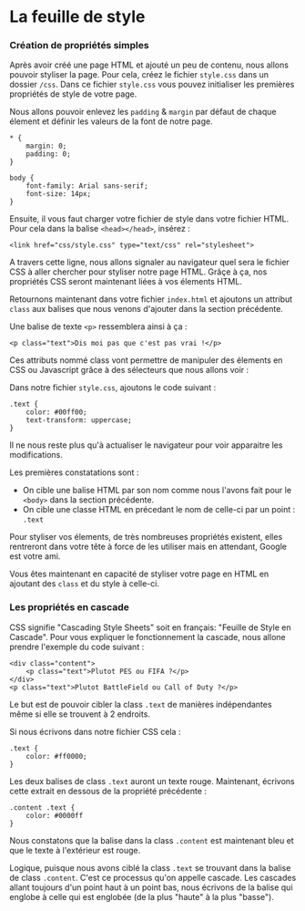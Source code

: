 # La feuille de style

### Création de propriétés simples
Après avoir créé une page HTML et ajouté un peu de contenu, nous allons pouvoir styliser la page.
Pour cela, créez le fichier `style.css` dans un dossier `/css`. 
Dans ce fichier `style.css` vous pouvez initialiser les premières propriétés de style de votre page.

Nous allons pouvoir enlevez les `padding` & `margin` par défaut de chaque élement et définir les valeurs de la font de notre page.

    * {
        margin: 0;
        padding: 0;
    }
    
    body {
        font-family: Arial sans-serif;
        font-size: 14px;
    }

Ensuite, il vous faut charger votre fichier de style dans votre fichier HTML.
Pour cela dans la balise `<head></head>`, insérez :

    <link href="css/style.css" type="text/css" rel="stylesheet">
    
A travers cette ligne, nous allons signaler au navigateur quel sera le fichier CSS à aller chercher pour styliser notre page HTML. 
Grâçe à ça, nos propriétés CSS seront maintenant liées à vos élements HTML.

Retournons maintenant dans votre fichier `index.html` et ajoutons un attribut `class` aux balises que nous venons d'ajouter dans la section précédente.

Une balise de texte `<p>` ressemblera ainsi à ça :

    <p class="text">Dis moi pas que c'est pas vrai !</p>
    
Ces attributs nommé class vont permettre de manipuler des élements en CSS ou Javascript grâce à des sélecteurs que nous allons voir :

Dans notre fichier `style.css`, ajoutons le code suivant :

    .text {
        color: #00ff00;
        text-transform: uppercase;
    }

Il ne nous reste plus qu'à actualiser le navigateur pour voir apparaitre les modifications.

Les premières constatations sont :
* On cible une balise HTML par son nom comme nous l'avons fait pour le `<body>` dans la section précédente.
* On cible une classe HTML en précedant le nom de celle-ci par un point : `.text`

Pour styliser vos élements, de très nombreuses propriétés existent, elles rentreront dans votre tête à force de les utiliser mais en attendant, Google est votre ami.

Vous êtes maintenant en capacité de styliser votre page en HTML en ajoutant des `class` et du style à celle-ci.

### Les propriétés en cascade
CSS signifie "Cascading Style Sheets" soit en français: "Feuille de Style en Cascade".
Pour vous expliquer le fonctionnement la cascade, nous allone prendre l'exemple du code suivant : 

    <div class="content">
        <p class="text">Plutot PES ou FIFA ?</p>
    </div>
    <p class="text">Plutot BattleField ou Call of Duty ?</p>
    
Le but est de pouvoir cibler la class `.text`  de manières indépendantes même si elle se trouvent à 2 endroits.

Si nous écrivons dans notre fichier CSS cela :

    .text {
        color: #ff0000;
    }
    
Les deux balises de class `.text` auront un texte rouge.
Maintenant, écrivons cette extrait en dessous de la propriété précédente :

    .content .text {
        color: #0000ff
    }

Nous constatons que la balise dans la class `.content` est maintenant bleu et que le texte à l'extérieur est rouge.

Logique, puisque nous avons ciblé la class `.text` se trouvant dans la balise de class `.content`. C'est ce processus qu'on appelle cascade.
Les cascades allant toujours d'un point haut à un point bas, nous écrivons de la balise qui englobe à celle qui est englobée (de la plus "haute" à la plus "basse").